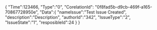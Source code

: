 {
	"Time":123466,
	"Type":"0",
	"CorelationId": "0f8fad5b-d9cb-469f-a165-70867728950e",
	"Data":{
		"nameIssue":"Test Issue Created",
		"description":"Description",
		"authorId":"342",
		"IssueType":"2",
		"IssueState":"1",
		"resposibleId":24
	}
}
